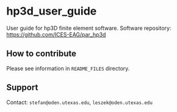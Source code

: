 # hp3d_user_guide
User guide for hp3D finite element software.
Software repository: https://github.com/ICES-EAG/par_hp3d

## How to contribute
Please see information in `README_FILES` directory.

## Support
Contact: ``stefan@oden.utexas.edu``, ``leszek@oden.utexas.edu``

